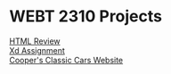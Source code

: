 <h1>WEBT 2310 Projects</h1>
<a href="Review/index.html" target="_blank"> HTML Review</a> 
<br>
<a href="https://xd.adobe.com/view/db95d65f-a129-43b7-8620-343297c8f544-8ec6/" target="_blank">Xd Assignment</a>
<br>
<a href="Cooper/index.html" target="_blank">Cooper's Classic Cars Website</a>



